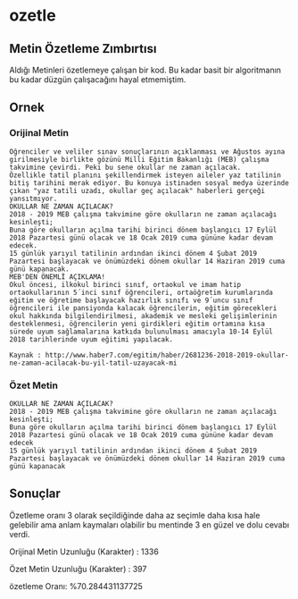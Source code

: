 # ozetle
## Metin Özetleme Zımbırtısı


Aldığı Metinleri özetlemeye çalışan bir kod.
Bu kadar basit bir algoritmanın bu kadar düzgün çalışacağını hayal etmemiştim.

## Ornek
### Orijinal Metin
    Öğrenciler ve veliler sınav sonuçlarının açıklanması ve Ağustos ayına girilmesiyle birlikte gözünü Milli Eğitim Bakanlığı (MEB) çalışma takvimine çevirdi. Peki bu sene okullar ne zaman açılacak.
    Özellikle tatil planını şekillendirmek isteyen aileler yaz tatilinin bitiş tarihini merak ediyor. Bu konuya istinaden sosyal medya üzerinde çıkan "yaz tatili uzadı, okullar geç açılacak" haberleri gerçeği yansıtmıyor.
    OKULLAR NE ZAMAN AÇILACAK?
    2018 - 2019 MEB çalışma takvimine göre okulların ne zaman açılacağı kesinleşti;
    Buna göre okulların açılma tarihi birinci dönem başlangıcı 17 Eylül 2018 Pazartesi günü olacak ve 18 Ocak 2019 cuma gününe kadar devam edecek.
    15 günlük yarıyıl tatilinin ardından ikinci dönem 4 Şubat 2019 Pazartesi başlayacak ve önümüzdeki dönem okullar 14 Haziran 2019 cuma günü kapanacak.
    MEB'DEN ÖNEMLİ AÇIKLAMA!
    Okul öncesi, ilkokul birinci sınıf, ortaokul ve imam hatip ortaokullarının 5´inci sınıf öğrencileri, ortaöğretim kurumlarında eğitim ve öğretime başlayacak hazırlık sınıfı ve 9´uncu sınıf öğrencileri ile pansiyonda kalacak öğrencilerin, eğitim görecekleri okul hakkında bilgilendirilmesi, akademik ve mesleki gelişimlerinin desteklenmesi, öğrencilerin yeni girdikleri eğitim ortamına kısa sürede uyum sağlamalarına katkıda bulunulması amacıyla 10-14 Eylül 2018 tarihlerinde uyum eğitimi yapılacak.

    Kaynak : http://www.haber7.com/egitim/haber/2681236-2018-2019-okullar-ne-zaman-acilacak-bu-yil-tatil-uzayacak-mi

### Özet Metin

    OKULLAR NE ZAMAN AÇILACAK?
    2018 - 2019 MEB çalışma takvimine göre okulların ne zaman açılacağı kesinleşti;
    Buna göre okulların açılma tarihi birinci dönem başlangıcı 17 Eylül 2018 Pazartesi günü olacak ve 18 Ocak 2019 cuma gününe kadar devam edecek
    15 günlük yarıyıl tatilinin ardından ikinci dönem 4 Şubat 2019 Pazartesi başlayacak ve önümüzdeki dönem okullar 14 Haziran 2019 cuma günü kapanacak

## Sonuçlar

Özetleme oranı 3 olarak seçildiğinde daha az seçimle daha kısa hale gelebilir ama anlam kaymaları olabilir bu mentinde 3 en güzel ve dolu cevabı verdi.


Orijinal Metin Uzunluğu (Karakter) : 1336

Özet Metin Uzunluğu (Karakter) : 397


özetleme Oranı: %70.284431137725

